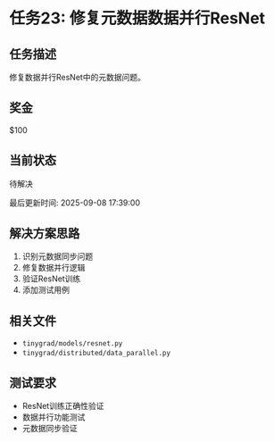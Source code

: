 # 任务23: 修复元数据数据并行ResNet

## 任务描述
修复数据并行ResNet中的元数据问题。

## 奖金
$100

## 当前状态
待解决

最后更新时间: 2025-09-08 17:39:00

## 解决方案思路
1. 识别元数据同步问题
2. 修复数据并行逻辑
3. 验证ResNet训练
4. 添加测试用例

## 相关文件
- `tinygrad/models/resnet.py`
- `tinygrad/distributed/data_parallel.py`

## 测试要求
- ResNet训练正确性验证
- 数据并行功能测试
- 元数据同步验证
